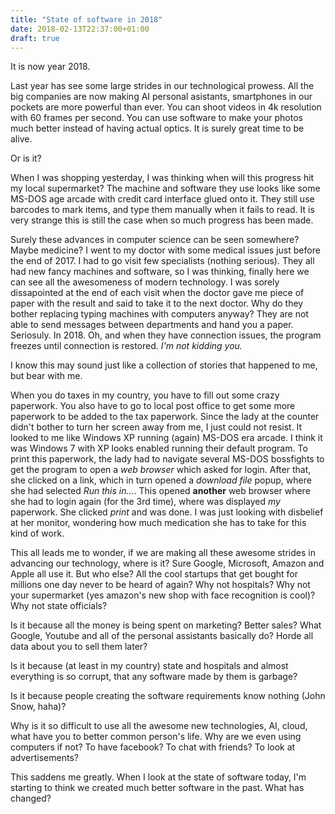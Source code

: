 ```yaml
---
title: "State of software in 2018"
date: 2018-02-13T22:37:00+01:00
draft: true
---
```

It is now year 2018.

Last year has see some large strides in our technological prowess. 
All the big companies are now making AI personal asistants, smartphones in our pockets are more powerful than ever. You can shoot videos in 4k resolution with 60 frames per second. You can use software to make your photos much better instead of having actual optics. It is surely great time to be alive.

Or is it?

When I was shopping yesterday, I was thinking when will this progress hit my local supermarket? The machine and software they use looks like some MS-DOS age arcade with credit card interface glued onto it. They still use barcodes to mark items, and type them manually when it fails to read. It is very strange this is still the case when so much progress has been made.

Surely these advances in computer science can be seen somewhere? Maybe medicine? I went to my doctor with some medical issues just before the end of 2017. I had to go visit few specialists (nothing serious). They all had new fancy machines and software, so I was thinking, finally here we can see all the awesomeness of modern technology. I was sorely dissapointed at the end of each visit when the doctor gave me piece of paper with the result and said to take it to the next doctor. Why do they bother replacing typing machines with computers anyway? They are not able to send messages between departments and hand you a paper. Seriosuly. In 2018. Oh, and when they have connection issues, the program freezes until connection is restored. *I'm not kidding you.*

I know this may sound just like a collection of stories that happened to me, but bear with me.

When you do taxes in my country, you have to fill out some crazy paperwork. You also have to go to local post office to get some more paperwork to be added to the tax paperwork. Since the lady at the counter didn't bother to turn her screen away from me, I just could not resist. It looked to me like Windows XP running (again) MS-DOS era arcade. I think it was Windows 7 with XP looks enabled running their default program. To print this paperwork, the lady had to navigate several MS-DOS bossfights to get the program to open a *web browser* which asked for login. After that, she clicked on a link, which in turn opened a *download file* popup, where she had selected *Run this in...*. This opened **another** web browser where she had to login again (for the 3rd time), where was displayed *my* paperwork. She clicked *print* and was done. I was just looking with disbelief at her monitor, wondering how much medication she has to take for this kind of work.

This all leads me to wonder, if we are making all these awesome strides in advancing our technology, where is it? Sure Google, Microsoft, Amazon and Apple all use it. But who else? All the cool startups that get bought for millions one day never to be heard of again? Why not hospitals? Why not your supermarket (yes amazon's new shop with face recognition is cool)? Why not state officials?

Is it because all the money is being spent on marketing? Better sales? What Google, Youtube and all of the personal assistants basically do? Horde all data about you to sell them later?

Is it because (at least in my country) state and hospitals and almost everything is so corrupt, that any software made by them is garbage?

Is it because people creating the software requirements know nothing (John Snow, haha)?

Why is it so difficult to use all the awesome new technologies, AI, cloud, what have you to better common person's life. Why are we even using computers if not? To have facebook? To chat with friends? To look at advertisements?

This saddens me greatly. When I look at the state of software today, I'm starting to think we created much better software in the past. What has changed?